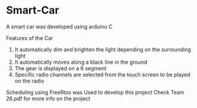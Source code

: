 # Smart-Car
A smart car was developed using arduino C 

Features of the Car
1. It automatically dim and brighten the light depending on the surrounding light
2. It automatically moves along a black line in the ground
3. The gear is displayed on a 6 segment
4. Specific radio channels are selected from the touch screen to be played on the radio

Scheduling using FreeRtos was Used to develop this project
Check Team 26.pdf for more info on the project
